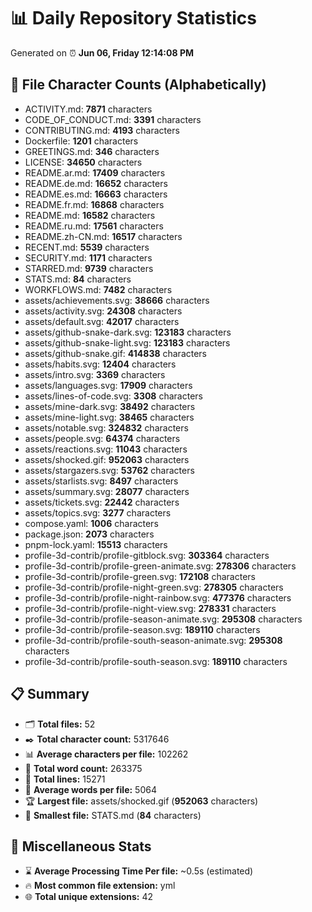 # 📊 Daily Repository Statistics
Generated on ⏰ **Jun 06, Friday 12:14:08 PM**

## 📂 File Character Counts (Alphabetically)
- ACTIVITY.md: **7871** characters
- CODE_OF_CONDUCT.md: **3391** characters
- CONTRIBUTING.md: **4193** characters
- Dockerfile: **1201** characters
- GREETINGS.md: **346** characters
- LICENSE: **34650** characters
- README.ar.md: **17409** characters
- README.de.md: **16652** characters
- README.es.md: **16663** characters
- README.fr.md: **16868** characters
- README.md: **16582** characters
- README.ru.md: **17561** characters
- README.zh-CN.md: **16517** characters
- RECENT.md: **5539** characters
- SECURITY.md: **1171** characters
- STARRED.md: **9739** characters
- STATS.md: **84** characters
- WORKFLOWS.md: **7482** characters
- assets/achievements.svg: **38666** characters
- assets/activity.svg: **24308** characters
- assets/default.svg: **42017** characters
- assets/github-snake-dark.svg: **123183** characters
- assets/github-snake-light.svg: **123183** characters
- assets/github-snake.gif: **414838** characters
- assets/habits.svg: **12404** characters
- assets/intro.svg: **3369** characters
- assets/languages.svg: **17909** characters
- assets/lines-of-code.svg: **3308** characters
- assets/mine-dark.svg: **38492** characters
- assets/mine-light.svg: **38465** characters
- assets/notable.svg: **324832** characters
- assets/people.svg: **64374** characters
- assets/reactions.svg: **11043** characters
- assets/shocked.gif: **952063** characters
- assets/stargazers.svg: **53762** characters
- assets/starlists.svg: **8497** characters
- assets/summary.svg: **28077** characters
- assets/tickets.svg: **22442** characters
- assets/topics.svg: **3277** characters
- compose.yaml: **1006** characters
- package.json: **2073** characters
- pnpm-lock.yaml: **15513** characters
- profile-3d-contrib/profile-gitblock.svg: **303364** characters
- profile-3d-contrib/profile-green-animate.svg: **278306** characters
- profile-3d-contrib/profile-green.svg: **172108** characters
- profile-3d-contrib/profile-night-green.svg: **278305** characters
- profile-3d-contrib/profile-night-rainbow.svg: **477376** characters
- profile-3d-contrib/profile-night-view.svg: **278331** characters
- profile-3d-contrib/profile-season-animate.svg: **295308** characters
- profile-3d-contrib/profile-season.svg: **189110** characters
- profile-3d-contrib/profile-south-season-animate.svg: **295308** characters
- profile-3d-contrib/profile-south-season.svg: **189110** characters

## 📋 Summary
- 🗂️ **Total files:** 52
- ✒️ **Total character count:** 5317646
- 📊 **Average characters per file:** 102262
- 📝 **Total word count:** 263375
- 🧾 **Total lines:** 15271
- 📐 **Average words per file:** 5064
- 🏆 **Largest file:** assets/shocked.gif (**952063** characters)
- 🥉 **Smallest file:** STATS.md (**84** characters)

## 🌟 Miscellaneous Stats
- ⌛ **Average Processing Time Per file:** ~0.5s (estimated)
- 🔥 **Most common file extension:** yml
- 🌐 **Total unique extensions:** 42
